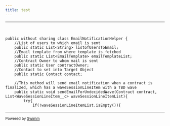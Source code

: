 ```yaml
---
title: test
---
```

<SwmSnippet path="/EmailNotificationHelper.cls" line="7">

---

&nbsp;

```apex
public without sharing class EmailNotificationHelper {
    //List of users to which email is sent
    public static List<String> listofUsersToEmail;
    //Email template from where template is fetched
    public static List<EmailTemplate> emailTemplateList;
    //Contract Owner to whom mail is sent
    public static User contractOwner;
    //Contact to set into Target Object
    public static Contact contact;

    //This method will send email notification when a contract is finalized, which has a waveSessionLineItem with a TBD wave 
    public static void sendEmailForUndecidedWave(Contract contract, List<WaveSessionLineItem__c> waveSessionLineItemList){
        try{
            if(!waveSessionLineItemList.isEmpty()){             
```

---

</SwmSnippet>

<SwmMeta version="3.0.0" repo-id="Z2l0aHViJTNBJTNBVEVTVCUzQSUzQXN1dmFyYWo=" repo-name="TEST"><sup>Powered by [Swimm](https://app.swimm.io/)</sup></SwmMeta>
